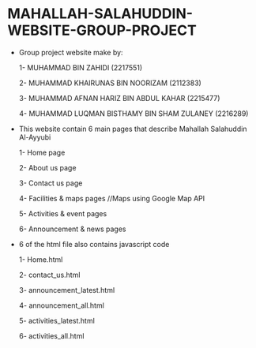 # MAHALLAH-SALAHUDDIN-WEBSITE-GROUP-PROJECT

- Group project website make by:
  
  1- MUHAMMAD BIN ZAHIDI (2217551)

  2- MUHAMMAD KHAIRUNAS BIN NOORIZAM (2112383)

  3- MUHAMMAD AFNAN HARIZ BIN ABDUL KAHAR (2215477)

  4- MUHAMMAD LUQMAN BISTHAMY BIN SHAM ZULANEY (2216289)

- This website contain 6 main pages that describe Mahallah Salahuddin Al-Ayyubi
  
  1- Home page

  2- About us page
  
  3- Contact us page

  4- Facilities & maps pages //Maps using Google Map API

  5- Activities & event pages

  6- Announcement & news pages

- 6 of the html file also contains javascript code

  1- Home.html
  
  2- contact_us.html

  3- announcement_latest.html

  4- announcement_all.html

  5- activities_latest.html

  6- activities_all.html
  


  
